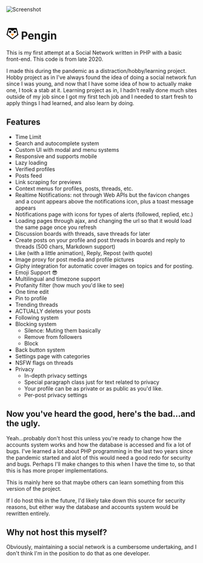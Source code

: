 ![Screenshot](https://i.imgur.com/eRpUv8W.png)

# ![Logo](https://raw.githubusercontent.com/electrikmilk/Pengin/main/favicon/favicon-32x32.png) Pengin

This is my first attempt at a Social Network written in PHP with a basic front-end. This code is from late 2020.

I made this during the pandemic as a distraction/hobby/learning project. Hobby project as in I've always found the idea of doing a social network fun since I was young, and now that I have some idea of how to actually make one, I took a stab at it. Learning project as in, I hadn't really done much sites outside of my job since I got my first tech job and I needed to start fresh to apply things I had learned, and also learn by doing.

## Features

- Time Limit
- Search and autocomplete system
- Custom UI with modal and menu systems
- Responsive and supports mobile
- Lazy loading
- Verified profiles
- Posts feed
- Link scraping for previews
- Context menus for profiles, posts, threads, etc.
- Realtime Notifications: not through Web APIs but the favicon changes and a count appears above the notifications icon, plus a toast message appears
- Notifications page with icons for types of alerts (followed, replied, etc.)
- Loading pages through ajax, and changing the url so that it would load the same page once you refresh
- Discussion boards with threads, save threads for later
- Create posts on your profile and post threads in boards and reply to threads (500 chars, Markdown support)
- Like (with a little animation), Reply, Repost (with quote)
- Image proxy for post media and profile pictures
- Giphy integration for automatic cover images on topics and for posting.
- Emoji Support 😎
- Multilingual and timezone support
- Profanity filter (how much you'd like to see)
- One time edit
- Pin to profile
- Trending threads
- ACTUALLY deletes your posts
- Following system
- Blocking system
  - Silence: Muting them basically
  - Remove from followers
  - Block
- Back button system
- Settings page with categories
- NSFW flags on threads
- Privacy
  - In-depth privacy settings
  - Special paragraph class just for text related to privacy
  - Your profile can be as private or as public as you'd like.
  - Per-post privacy settings

## Now you've heard the good, here's the bad...and the ugly.

Yeah...probably don't host this unless you're ready to change how the accounts system works and how the database is accessed and fix a lot of bugs. I've learned a lot about PHP programming in the last two years since the pandemic started and alot of this would need a good redo for security and bugs. Perhaps I'll make changes to this when I have the time to, so that this is has more proper implementations.

This is mainly here so that maybe others can learn something from this version of the project.

If I do host this in the future, I'd likely take down this source for security reasons, but either way the database and accounts system would be rewritten entirely.

## Why not host this myself?

Obviously, maintaining a social network is a cumbersome undertaking, and I don't think I'm in the position to do that as one developer.
